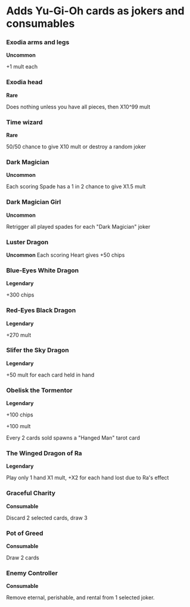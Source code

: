 # Adds Yu-Gi-Oh cards as jokers and consumables

### Exodia arms and legs
**Uncommon**

+1 mult each

### Exodia head
**Rare**

Does nothing unless you have all pieces, then X10^99 mult

### Time wizard
**Rare**

50/50 chance to give X10 mult or destroy a random joker

### Dark Magician
**Uncommon**

Each scoring Spade has a 1 in 2 chance to give X1.5 mult

### Dark Magician Girl
**Uncommon**

Retrigger all played spades for each "Dark Magician" joker

### Luster Dragon
**Uncommon**
Each scoring Heart gives +50 chips

### Blue-Eyes White Dragon
**Legendary**

+300 chips

### Red-Eyes Black Dragon
**Legendary**

+270 mult

### Slifer the Sky Dragon
**Legendary**

+50 mult for each card held in hand

### Obelisk the Tormentor
**Legendary**

+100 chips

+100 mult

Every 2 cards sold spawns a "Hanged Man" tarot card

### The Winged Dragon of Ra
**Legendary**

Play only 1 hand
X1 mult, +X2 for each hand lost due to Ra's effect

### Graceful Charity
**Consumable**

Discard 2 selected cards, draw 3

### Pot of Greed
**Consumable**

Draw 2 cards

### Enemy Controller
**Consumable**

Remove eternal, perishable, and rental from 1 selected joker.
